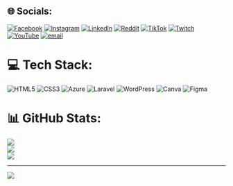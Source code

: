
## 🌐 Socials:
[![Facebook](https://img.shields.io/badge/Facebook-%231877F2.svg?logo=Facebook&logoColor=white)](https://facebook.com/https://www.facebook.com/share/15aRMDmG13/?mibextid=wwXIfr) [![Instagram](https://img.shields.io/badge/Instagram-%23E4405F.svg?logo=Instagram&logoColor=white)](https://instagram.com/iamirishmt) [![LinkedIn](https://img.shields.io/badge/LinkedIn-%230077B5.svg?logo=linkedin&logoColor=white)](https://linkedin.com/in/iamirishmt) [![Reddit](https://img.shields.io/badge/Reddit-%23FF4500.svg?logo=Reddit&logoColor=white)](https://reddit.com/user/u/Individual-Tea-9578) [![TikTok](https://img.shields.io/badge/TikTok-%23000000.svg?logo=TikTok&logoColor=white)](https://tiktok.com/@iamirishmt) [![Twitch](https://img.shields.io/badge/Twitch-%239146FF.svg?logo=Twitch&logoColor=white)](https://twitch.tv/iamirishmt) [![YouTube](https://img.shields.io/badge/YouTube-%23FF0000.svg?logo=YouTube&logoColor=white)](https://youtube.com/@iamirishmt) [![email](https://img.shields.io/badge/Email-D14836?logo=gmail&logoColor=white)](mailto:irishmxsturingan@gmail.com) 

# 💻 Tech Stack:
![HTML5](https://img.shields.io/badge/html5-%23E34F26.svg?style=for-the-badge&logo=html5&logoColor=white) ![CSS3](https://img.shields.io/badge/css3-%231572B6.svg?style=for-the-badge&logo=css3&logoColor=white) ![Azure](https://img.shields.io/badge/azure-%230072C6.svg?style=for-the-badge&logo=microsoftazure&logoColor=white) ![Laravel](https://img.shields.io/badge/laravel-%23FF2D20.svg?style=for-the-badge&logo=laravel&logoColor=white) ![WordPress](https://img.shields.io/badge/WordPress-%23117AC9.svg?style=for-the-badge&logo=WordPress&logoColor=white) ![Canva](https://img.shields.io/badge/Canva-%2300C4CC.svg?style=for-the-badge&logo=Canva&logoColor=white) ![Figma](https://img.shields.io/badge/figma-%23F24E1E.svg?style=for-the-badge&logo=figma&logoColor=white)
# 📊 GitHub Stats:
![](https://github-readme-stats.vercel.app/api?username=irishmxsturingan-lab&theme=dark&hide_border=false&include_all_commits=false&count_private=false)<br/>
![](https://nirzak-streak-stats.vercel.app/?user=irishmxsturingan-lab&theme=dark&hide_border=false)<br/>
![](https://github-readme-stats.vercel.app/api/top-langs/?username=irishmxsturingan-lab&theme=dark&hide_border=false&include_all_commits=false&count_private=false&layout=compact)

---
[![](https://visitcount.itsvg.in/api?id=irishmxsturingan-lab&icon=0&color=0)](https://visitcount.itsvg.in)

<!-- Proudly created with GPRM ( https://gprm.itsvg.in ) -->
